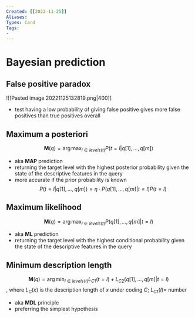 ```yaml
---
Created: [[2022-11-25]]
Aliases: 
Types: Card
Tags: 
- 
---
```

# Bayesian prediction
## False positive paradox
![[Pasted image 20221125132819.png|400]]
- test having a low probability of giving false positive gives more false positives than true positives overall
## Maximum a posteriori
$$\mathbf{M}(q)=\arg\max_{l\in levels(t)}P(t=l|q[1],\dots,q[m])$$
- aka **MAP** prediction
- returning the target level with the highest posterior probability given the state of the descriptive features in the query
- more accurate if the prior probability is known
$$P(t=l|q[1],\dots,q[m])=\eta\cdot P(q[1],\dots,q[m]|t=l)P(t=l)$$
## Maximum likelihood
$$\mathbf{M}(q)=\arg\max_{l\in levels(t)}P(q[1],\dots,q[m]|t=l)$$
- aka **ML** prediction
- returning the target level with the highest conditional probability given the state of the descriptive features in the query
## Minimum description length
$$\mathbf{M}(q)=\arg\min_{l\in levels(t)}L_{C1}(t=l)+L_{C2}(q[1],\dots,q[m]|t=l)$$
, where $L_C(x)$ is the description length of $x$ under coding $C$; 
$L_{C1}(l)=$ number 
- aka **MDL** principle
- preferring the simplest hypothesis